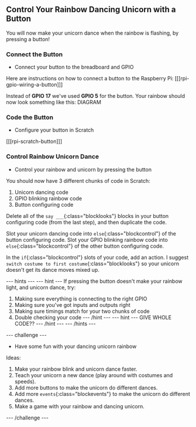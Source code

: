 ## Control Your Rainbow Dancing Unicorn with a Button

You will now make your unicorn dance when the rainbow is flashing, by pressing a button!

### Connect the Button

+ Connect your button to the breadboard and GPIO

Here are instructions on how to connect a button to the Raspberry Pi:
[[[rpi-gpio-wiring-a-button]]]

Instead of **GPIO 17** we've used **GPIO 5** for the button.
Your rainbow should now look something like this:
DIAGRAM

### Code the Button

+ Configure your button in Scratch

[[[rpi-scratch-button]]]

### Control Rainbow Unicorn Dance

+ Control your rainbow and unicorn by pressing the button

You should now have 3 different chunks of code in Scratch:
1) Unicorn dancing code
2) GPIO blinking rainbow code
3) Button configuring code

Delete all of the `say ___`{:class="blocklooks"} blocks in your button configuring code (from the last step), and then duplicate the code.

Slot your unicorn dancing code into `else`{:class="blockcontrol"} of the button configuring code.
Slot your GPIO blinking rainbow code into `else`{:class="blockcontrol"} of the other button configuring code.

In the `if`{:class="blockcontrol"} slots of your code, add an action. I suggest `switch costume to first costume`{:class="blocklooks"} so your unicorn doesn't get its dance moves mixed up.

--- hints ---
--- hint ---
If pressing the button doesn't make your rainbow light, and unicorn dance, try:
1) Making sure everything is connecting to the right GPIO
2) Making sure you've got inputs and outputs right
3) Making sure timings match for your two chunks of code
4) Double checking your code
--- /hint ---
--- hint ---
GIVE WHOLE CODE??
--- /hint ---
--- /hints ---

--- challenge ---

+ Have some fun with your dancing unicorn rainbow

Ideas:
1) Make your rainbow blink and unicorn dance faster.
2) Teach your unicorn a new dance (play around with costumes and speeds).
3) Add more buttons to make the unicorn do different dances.
4) Add more `events`{:class="blockevents"} to make the unicorn do different dances.
5) Make a game with your rainbow and dancing unicorn.

--- /challenge ---
